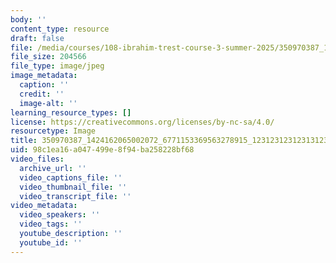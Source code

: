 ```yaml
---
body: ''
content_type: resource
draft: false
file: /media/courses/108-ibrahim-trest-course-3-summer-2025/350970387_1424162065002072_6771153369563278915_1231231231231312312312312312312312312312312n.jpg
file_size: 204566
file_type: image/jpeg
image_metadata:
  caption: ''
  credit: ''
  image-alt: ''
learning_resource_types: []
license: https://creativecommons.org/licenses/by-nc-sa/4.0/
resourcetype: Image
title: 350970387_1424162065002072_6771153369563278915_1231231231231312312312312312312312312312312n.jpg
uid: 98c1ea16-a047-499e-8f94-ba258228bf68
video_files:
  archive_url: ''
  video_captions_file: ''
  video_thumbnail_file: ''
  video_transcript_file: ''
video_metadata:
  video_speakers: ''
  video_tags: ''
  youtube_description: ''
  youtube_id: ''
---
```

